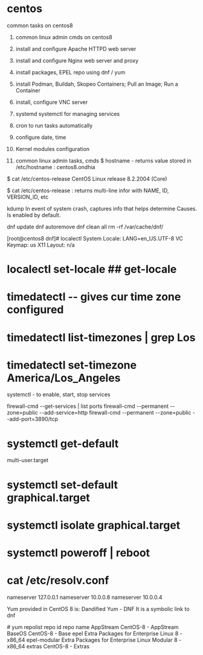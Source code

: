# centos
common tasks on centos8
1. common linux admin cmds on centos8
2. install and configure Apache HTTPD web server
3. install and configure Nginx web server and proxy
4. install packages, EPEL repo using dnf / yum
5. install Podman, Buildah, Skopeo Containers; Pull an Image; Run a Container
6. install, configure VNC server
7. systemd systemctl for managing services
8. cron to run tasks automatically
9. configure date, time 
10. Kernel modules configuration

1. common linux admin tasks, cmds
$ hostname - returns value stored in /etc/hostname : centos8.ondhia

$ cat /etc/centos-release 
CentOS Linux release 8.2.2004 (Core) 

$ cat /etc/centos-release : returns multi-line infor with NAME, ID, VERSION_ID, etc

kdump
In event of system crash, captures info that helps determine Causes.
Is enabled by default. 

dnf update
dnf autoremove
dnf clean all 
rm -rf /var/cache/dnf/

[root@centos8 dnf]# localectl
   System Locale: LANG=en_US.UTF-8
       VC Keymap: us
      X11 Layout: n/a

# localectl set-locale    ## get-locale

# timedatectl   -- gives cur time zone configured
# timedatectl list-timezones | grep Los
# timedatectl set-timezone America/Los_Angeles

systemctl - to enable, start, stop services

firewall-cmd --get-services | list ports
firewall-cmd --permanent --zone=public --add-service=http
firewall-cmd --permanent --zone=public --add-port=3890/tcp

# systemctl get-default
multi-user.target
# systemctl set-default graphical.target
# systemctl isolate graphical.target
# systemctl poweroff | reboot

# cat /etc/resolv.conf
nameserver 127.0.0.1
nameserver 10.0.0.8
nameserver 10.0.0.4

Yum provided in CentOS 8 is: Dandified Yum - DNF
It is a symbolic link to dnf

\# yum repolist
repo id                                        repo name
AppStream                                      CentOS-8 - AppStream
BaseOS                                         CentOS-8 - Base
epel                                           Extra Packages for Enterprise Linux 8 - x86_64
epel-modular                                   Extra Packages for Enterprise Linux Modular 8 - x86_64
extras                                         CentOS-8 - Extras




